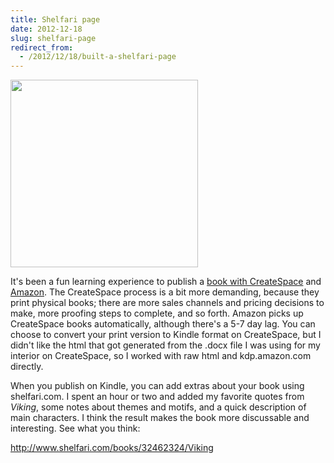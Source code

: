 ```yaml
---
title: Shelfari page
date: 2012-12-18
slug: shelfari-page
redirect_from:
  - /2012/12/18/built-a-shelfari-page
---
```


<a href="http://www.amazon.com/Viking-Daniel-Hardman/dp/1481160370/ref=la_B00AOOGF9M_1_2?ie=UTF8&qid=1355847317&sr=1-2"><img class="alignright" alt="" src="http://ecx.images-amazon.com/images/I/41cXwMpiOvL._BO2,204,203,200_PIsitb-sticker-arrow-click,TopRight,35,-76_AA300_SH20_OU01_.jpg" width="300" height="300" /></a>

It's been a fun learning experience to publish a <a href="https://www.createspace.com/4099420" target="_blank">book with CreateSpace</a> and <a href="http://j.mp/RBWbQN" target="_blank">Amazon</a>. The CreateSpace process is a bit more demanding, because they print physical books; there are more sales channels and pricing decisions to make, more proofing steps to complete, and so forth. Amazon picks up CreateSpace books automatically, although there's a 5-7 day lag. You can choose to convert your print version to Kindle format on CreateSpace, but I didn't like the html that got generated from the .docx file I was using for my interior on CreateSpace, so I worked with raw html and kdp.amazon.com directly.

When you publish on Kindle, you can add extras about your book using shelfari.com. I spent an hour or two and added my favorite quotes from <em>Viking</em>, some notes about themes and motifs, and a quick description of main characters. I think the result makes the book more discussable and interesting. See what you think:

<a href="http://www.shelfari.com/books/32462324/Viking">http://www.shelfari.com/books/32462324/Viking</a>